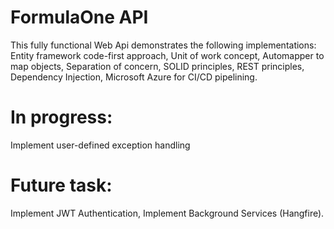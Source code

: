 # FormulaOne API 

This fully functional Web Api demonstrates the following implementations:
Entity framework code-first approach,
Unit of work concept,
Automapper to map objects,
Separation of concern,
SOLID principles,
REST principles,
Dependency Injection,
Microsoft Azure for CI/CD pipelining.

# In progress:

Implement user-defined exception handling

# Future task:

Implement JWT Authentication,
Implement Background Services (Hangfire).
